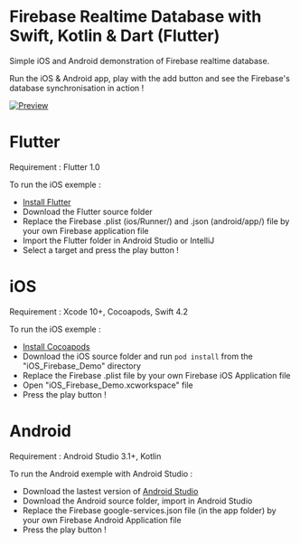 # Firebase Realtime Database with Swift, Kotlin & Dart (Flutter)

Simple iOS and Android demonstration of Firebase realtime database.

Run the iOS & Android app, play with the add button and see the Firebase's database synchronisation in action !

[![Preview](https://github.com/terflogag/FirebaseDemo/blob/master/video.png)](https://vimeo.com/194874202)

# Flutter

Requirement : Flutter 1.0

To run the iOS exemple :
- [Install Flutter](https://flutter.io/docs/get-started/install)
- Download the Flutter source folder
- Replace the Firebase .plist (ios/Runner/) and .json (android/app/) file by your own Firebase application file
- Import the Flutter folder in Android Studio or IntelliJ
- Select a target and press the play button !

# iOS

Requirement : Xcode 10+, Cocoapods, Swift 4.2

To run the iOS exemple :
- [Install Cocoapods](https://guides.cocoapods.org/using/getting-started.html)
- Download the iOS source folder and run `pod install` from the "iOS_Firebase_Demo" directory
- Replace the Firebase .plist file by your own Firebase iOS Application file 
- Open "iOS_Firebase_Demo.xcworkspace" file
- Press the play button ! 

# Android 

Requirement : Android Studio 3.1+, Kotlin 

To run the Android exemple with Android Studio : 
- Download the lastest version of [Android Studio](https://developer.android.com/studio/index.html)
- Download the Android source folder, import in Android Studio 
- Replace the Firebase google-services.json file (in the app folder) by your own Firebase Android Application file
- Press the play button !
